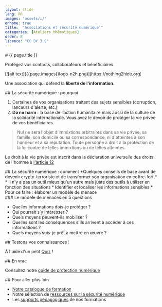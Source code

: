 ```yaml
---
layout: slide
lang: FR
images: 'assets/i/'
onhome: true
title:  "Associations et sécurité numérique'"
categories: [Ateliers thématiques]
order: 8
licence: "CC BY 3.0"
---
```


<section data-markdown>
# {{ page.title }}

Protégez vos contacts, collaborateurs et bénéficiaires

</section>

<section data-markdown>
  [![alt text]({{page.images}}logo-n2h.png)](https://nothing2hide.org)

 Une association qui défend la **liberté de l'information**.
</section>

<section data-markdown>
## La sécurité numérique : pourquoi

  1. Certaines de vos organisations traitent des sujets sensibles (corruption, lanceurs d'alerte, etc.)
  2. **Do no harm** : la base de l’action humanitaire mais aussi de la culture de la solidarité internationale. Vous avez le devoir  de protéger la vie privée de vos bénéficiaires.
</section>

<section data-markdown>

> Nul ne sera l'objet d'immixtions arbitraires dans sa vie privée, sa famille, son domicile ou sa correspondance, ni d'atteintes à son honneur et à sa réputation. Toute personne a droit à la protection de la loi contre de telles immixtions ou de telles atteintes.


Le droit à la vie privée est inscrit dans la déclaration universelle des droits de l'homme à [l'article 12](https://www.un.org/fr/universal-declaration-human-rights/index.html)

</section>

<section data-markdown>
##  La sécurité numérique : comment
*Quelques conseils de base avant de devenir crypto-terroriste et de transformer son organisation en coffre-fort.*
</section>

<section data-markdown>
  * Il n'y a pas un outil mieux qu'un autre mais juste des outils à utiliser en fonction des situations
  * Identifier et localiser les informations sensibles
  * Pour ce faire : élaborer un modèle de menace
</section>

<section data-markdown>
### Le modèle de menaces en 5 questions 

  * Quelles informations dois-je protéger ?
  * Qui pourrait s'y intéresser ?
  * Quels moyens peuvent-ils mobiliser ?
  * Quelles sont les conséquences s'ils arrivent à accéder à ces informations ?
  * Quels moyens suis-je prêt à mettre en œuvre ?
</section>

<section data-markdown>
## Testons vos connaissances !

À l'aide d'un petit  [Quiz](https://nothing2hide.org/slides/quizz.html) !
</section>

<section data-markdown>
## En vrac 

Consultez notre [guide de protection numérique](https://nothing2hide.org/fr/guide-de-protection-numerique/)

</section>

<section data-markdown>
## Pour aller plus loin

  * [Notre catalogue de formation](https://nothing2hide.org/fr/catalogue-formations/)
  * Notre sélection de [ressources sur la sécurité numérique](https://nothing2hide.org/wiki/doku.php?id=protectionnumerique:ressources)
  * Les [supports pédagogiques](https://nothing2hide.org/slides) de nos formations
</section>

<!--section data-markdown>
## Remerciements

Criteo a mis au point un algorithme très efficace permettant de prévoir les intentions d’achat des internautes  à partie de leur habitudes de navigation. Selon l'ONG [Transparency International](https://privacyinternational.org/press-release/2424/privacy-international-files-complaints-against-seven-companies-wide-scale-and) cette collecte de ces données se fait en violation du RGPD (Règlement Général de Protection des Données). Criteo, l'hôte de cet événement, ne respecte malheureusement pas [l'article 12](https://www.un.org/fr/universal-declaration-human-rights/index.html) de la DUDH.
</section-->

